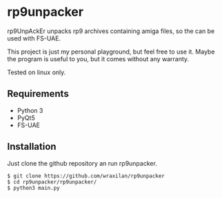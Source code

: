 # rp9unpacker
rp9UnpAckEr unpacks rp9 archives containing amiga files, so the can be used with FS-UAE.

This project is just my personal playground, but feel free to use it. Maybe the program is useful to you, but it comes without any warranty.

Tested on linux only.

## Requirements
- Python 3
- PyQt5
- FS-UAE

## Installation
Just clone the github repository an run rp9unpacker.

    $ git clone https://github.com/wraxilan/rp9unpacker
    $ cd rp9unpacker/rp9unpacker/
    $ python3 main.py
